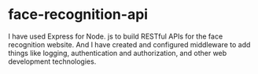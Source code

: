# face-recognition-api

I have used Express for Node. js to build RESTful APIs for the face recognition website. And I have created and configured middleware to add things like logging, authentication and authorization, and other web development technologies.
